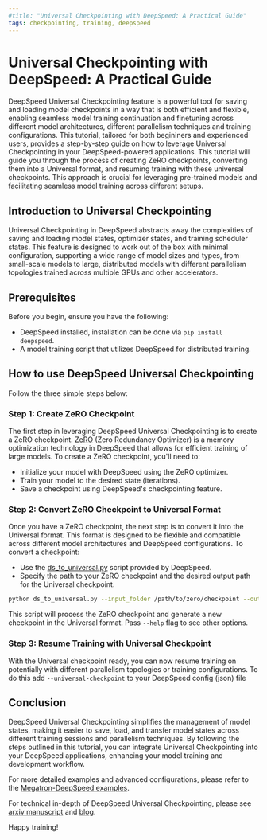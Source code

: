```yaml
---
#title: "Universal Checkpointing with DeepSpeed: A Practical Guide"
tags: checkpointing, training, deepspeed
---
```

# Universal Checkpointing with DeepSpeed: A Practical Guide

DeepSpeed Universal Checkpointing feature is a powerful tool for saving and loading model checkpoints in a way that is both efficient and flexible, enabling seamless model training continuation and finetuning across different model architectures, different parallelism techniques and training configurations. This tutorial, tailored for both begininers and experienced users, provides a step-by-step guide on how to leverage Universal Checkpointing in your DeepSpeed-powered applications. This tutorial will guide you through the process of creating ZeRO checkpoints, converting them into a Universal format, and resuming training with these universal checkpoints. This approach is crucial for leveraging pre-trained models and facilitating seamless model training across different setups.


## Introduction to Universal Checkpointing

Universal Checkpointing in DeepSpeed abstracts away the complexities of saving and loading model states, optimizer states, and training scheduler states. This feature is designed to work out of the box with minimal configuration, supporting a wide range of model sizes and types, from small-scale models to large, distributed models with different parallelism topologies trained across multiple GPUs and other accelerators.

## Prerequisites

Before you begin, ensure you have the following:
- DeepSpeed installed, installation can be done via `pip install deepspeed`.
- A model training script that utilizes DeepSpeed for distributed training.

## How to use DeepSpeed Universal Checkpointing

Follow the three simple steps below:

### Step 1: Create ZeRO Checkpoint

The first step in leveraging DeepSpeed Universal Checkpointing is to create a ZeRO checkpoint. [ZeRO]((/tutorials/zero/)) (Zero Redundancy Optimizer) is a memory optimization technology in DeepSpeed that allows for efficient training of large models. To create a ZeRO checkpoint, you'll need to:

 - Initialize your model with DeepSpeed using the ZeRO optimizer.
 - Train your model to the desired state (iterations).
 - Save a checkpoint using DeepSpeed's checkpointing feature.


### Step 2: Convert ZeRO Checkpoint to Universal Format

Once you have a ZeRO checkpoint, the next step is to convert it into the Universal format. This format is designed to be flexible and compatible across different model architectures and DeepSpeed configurations. To convert a checkpoint:

 - Use the [ds_to_universal.py](https://github.com/microsoft/DeepSpeed/blob/master/deepspeed/checkpoint/ds_to_universal.py) script provided by DeepSpeed.
 - Specify the path to your ZeRO checkpoint and the desired output path for the Universal checkpoint.

```bash
python ds_to_universal.py --input_folder /path/to/zero/checkpoint --output_folder /path/to/universal/checkpoint
```

This script will process the ZeRO checkpoint and generate a new checkpoint in the Universal format. Pass `--help` flag to see other options.

### Step 3: Resume Training with Universal Checkpoint
With the Universal checkpoint ready, you can now resume training on potentially with different parallelism topologies or training configurations. To do this add `--universal-checkpoint` to your DeepSpeed config (json) file


## Conclusion
DeepSpeed Universal Checkpointing simplifies the management of model states, making it easier to save, load, and transfer model states across different training sessions and parallelism techniques. By following the steps outlined in this tutorial, you can integrate Universal Checkpointing into your DeepSpeed applications, enhancing your model training and development workflow.

For more detailed examples and advanced configurations, please refer to the [Megatron-DeepSpeed examples]((https://github.com/microsoft/Megatron-DeepSpeed/tree/main/examples_deepspeed/universal_checkpointing)).

For technical in-depth of DeepSpeed Universal Checkpointing, please see [arxiv manuscript](https://arxiv.org/abs/2406.18820) and [blog](/blogs/deepspeed-ucp/).

Happy training!
```
